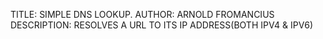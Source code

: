 TITLE: SIMPLE DNS LOOKUP.
AUTHOR: ARNOLD FROMANCIUS
DESCRIPTION: RESOLVES A URL TO ITS IP ADDRESS(BOTH IPV4 & IPV6)

